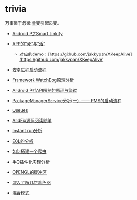 # trivia

万事起于忽微 量变引起质变。

* [Android P之Smart Linkify](SmartLinkify.md)

* [APP的“死”与“活”](APP存活.md)
  * 对应的demo：[https://github.com/jakkypan/XKeepAlive](https://github.com/jakkypan/XKeepAlive)
  
* [安卓进程启动流程](安卓进程启动流程.md)

* [Framework WatchDog原理分析](WatchDog原理分析.md)

* [Android P对API限制的原理与绕过](安卓P对API限制的原理与绕过.md)

* [PackageManagerService分析(一）—— PMS的启动流程](PMS启动流程.md)

* [Queues](Queues.kt)

* [AndFix源码阅读随笔](AndFix源码阅读随笔.md)

* [Instant run分析](InstantRun分析.md)

* [EGL的分析](关于EGL.md)

* [如何搭建一个爬虫](如何搭建一个爬虫.md)

* [手Q插件化实现分析](手Q插件化实现分析.md)

* [OPENGL的缓冲区](opengl的缓冲区.md)

* [深入了解几何着色器](深入了解几何着色器.md)

* [混合模式](混合模式.md)